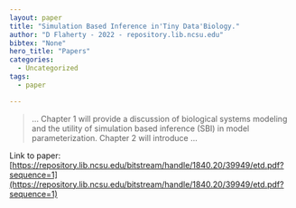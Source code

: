 ```yaml
---
layout: paper
title: "Simulation Based Inference in'Tiny Data'Biology."
author: "D Flaherty - 2022 - repository.lib.ncsu.edu"
bibtex: "None"
hero_title: "Papers"
categories:
  - Uncategorized
tags:
  - paper

---
```

>… Chapter 1 will provide a discussion of biological systems modeling and the utility of simulation based inference (SBI) in model parameterization. Chapter 2 will introduce …

Link to paper: [https://repository.lib.ncsu.edu/bitstream/handle/1840.20/39949/etd.pdf?sequence=1](https://repository.lib.ncsu.edu/bitstream/handle/1840.20/39949/etd.pdf?sequence=1)
